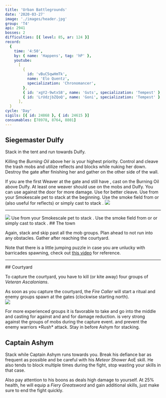```yaml
---
title: 'Urban Battlegrounds'
date: '2020-03-27'
image: './images/header.jpg'
group: 'T4'
api: 2941
bosses: 2
difficulties: [{ level: 85, ar: 124 }]
record:
  {
    time: '4:50',
    by: { name: 'Happens', tag: 'hP' },
    youtube:
      [
        {
          id: 'vBuC5qwHmTk',
          name: 'Elo Quentz',
          specialization: 'Chronomancer',
        },
        { id: 'xgY2-9wtxS8', name: 'Guts', specialization: 'Tempest' },
        { id: 'LrUdzjbZQoQ', name: 'Goni', specialization: 'Tempest' },
      ],
  }
cycle: 'Day'
sigils: [{ id: 24868 }, { id: 24615 }]
consumables: [78978, 8764, 8801]
---
```


## Siegemaster Dulfy

<Grid>
<GridItem sm="8">
Stack <Effect name="stealth"/> in the tent and run towards Dulfy.

Killing the _Burning Oil_ above her is your highest priority. Control and cleave the trash mobs and utilize reflects and blocks while nuking her down. Destroy the gate after finishing her and gather on the other side of the wall.

<Tabs>

<Tab specialization="elementalist">
 If you are the first Weaver at the gate and still have <Effect name="stealth"/>, cast <Skill id="5501"/> on the Burning Oil above Dulfy. At least one weaver should use <Skill id="5738"/> on the mobs and Dulfy. You can use <Skill id="5697"/> against the door for more damage. Use <Skill id="22572"/> for better cleave.
</Tab>

<Tab specialization="ranger">
Use <Skill id="31568"/> from your Smokescale pet to stack <Effect name="stealth"/> at the beginning.
</Tab>

<Tab specialization="thief">
Use the smoke field from <Skill id="13113"/> or <Skill name="Smoke Screen" profession="thief"/> (also useful for reflects) or simply cast <Skill id="13117"/> to stack <Effect name="stealth"/>.
</Tab>
</Tabs>
</GridItem>

<GridItem sm="4">
<Image src="./images/siegemaster_dulfy.jpg" caption="Siegemaster Dulfy"/>
</GridItem>
</Grid>

---

<Grid>
<GridItem sm="6">
<Image src="./images/the_town.jpg" caption="A barricade in the town"/>  
  
<Tabs>
<Tab specialization="ranger">
Use <Skill id="31568"/> from your Smokescale pet to stack <Effect name="stealth"/>.
</Tab>
  
<Tab specialization="thief">
Use the smoke field from <Skill id="13113"/> or <Skill id="13065"/> or simply cast <Skill id="13117"/> to stack <Effect name="stealth"/>.
</Tab>  
</Tabs>
</GridItem>  
  
<GridItem sm="6">
## The town  
  
Again, stack <Effect name="stealth"/> and skip past all the mob groups. Plan ahead to not run into any obstacles. Gather after reaching the courtyard.

Note that there is a little jumping puzzle in case you are unlucky with barricades spawning, check out [this video](https://www.youtube.com/watch?v=d5uTRJ9iyEY) for reference.
</GridItem>
</Grid>

---

<Grid>

<GridItem sm="6">
## Courtyard

To capture the courtyard, you have to kill (or kite away) four groups of *Veteran Ascalonians*. 

As soon as you capture the courtyard, the _Fire Caller_ will start a ritual and enemy groups spawn at the gates (clockwise starting north).  
<Image src="./images/the_courtyard.jpg" caption="The courtyard"/>
</GridItem>

<GridItem sm="6">
<Tabs>
<Tab specialization="Renegade">
For more experienced groups it is favorable to take <Skill name="Legendary Dwarf Stance"/> and go into the middle and casting <Skill name="Inspiring reinforcements"/> for <Boon name="Stability"/> against <Control name="Knockback"/> and <Control name="Daze"/> and <Skill name="Rite of the Great Dwarf"/> for damage reduction.
</Tab>  
</Tabs>
<Tabs>
<Tab specialization="elementalist">
<Skill id="5738"/> is very strong against the groups of mobs during the capture event. <Skill id="5671"/> and <Skill id="5683"/> prevent the enemy warriors *Rush* attack.    
        Stay in <Skill id="5492"/> before Ashym for <Boon name="might"/> stacking.
</Tab>
</Tabs>
</GridItem>
</Grid>


## Captain Ashym

Stack <Boon name="might"/> while Captain Ashym runs towards you. Break his defiance bar as frequent as possible and be careful with his _Meteor Shower_ AoE skill. He also tends to block multiple times during the fight, stop wasting your skills in that case.

Also pay attention to his boons as <Boon name="retaliation"/> deals high damage to yourself. At 25% health, he will equip a _Fiery Greatsword_ and gain additional skills, just make sure to end the fight quickly.
